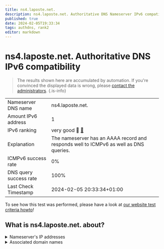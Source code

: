 ```yaml
---
title: ns4.laposte.net.
description: ns4.laposte.net. Authoritative DNS Nameserver IPv6 compatibility
published: true
date: 2024-02-05T19:33:34
tags: authdns, rank2
editor: markdown
---
```


# ns4.laposte.net. Authoritative DNS IPv6 compatibility

> The results shown here are accumulated by automation. If you're convinced the displayed data is wrong, please [contact the administrators](/howto/chat). 
{.is-info}




|   |   |
| - | - |
| Nameserver DNS name | ns4.laposte.net.
| Amount IPv6 address | 1
| IPv6 ranking | very good :2nd_place_medal: [🔗](/howto/ranking) |
| Explanation | The nameserver has an AAAA record and responds well to ICMPv6 as well as DNS queries. |
| ICMPv6 success rate | 0%|
| DNS query success rate | 100% |
| Last Check Timestamp | 2024-02-05 20:33:34+01:00 |

To see how this test was performed, please have a look at [our website test criteria howto](/howto/testcriteria/authdns)!


## What is ns4.laposte.net. about?




<details>
<summary>Nameserver's IP addresses</summary>

2a03:6f80:300:200::32

</details>



<details>
<summary>Associated domain names</summary>

www.labanquepostale.com

</details>
